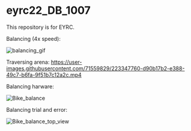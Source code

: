 # eyrc22_DB_1007
This repository is for EYRC.

Balancing (4x speed):

![balancing_gif](https://user-images.githubusercontent.com/71559829/223351717-a59470cb-1c5c-4624-9655-9d846a4b282b.gif)

Traversing arena:
https://user-images.githubusercontent.com/71559829/223347760-d90b17b2-e388-49c7-b6fa-9f51b7c12a2c.mp4

Balancing harware:

![Bike_balance](https://user-images.githubusercontent.com/71559829/223374994-cd8870e0-e7e0-4d5e-a333-e0316b38bf56.gif)

Balancing trial and error:

![Bike_balance_top_view](https://user-images.githubusercontent.com/71559829/223376202-2bfb4e34-efd2-456d-9721-f3e2fea62d92.gif)
